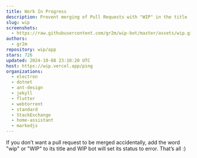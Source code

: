 ```yaml
---
title: Work In Progress
description: Prevent merging of Pull Requests with "WIP" in the title
slug: wip
screenshots:
  - https://raw.githubusercontent.com/gr2m/wip-bot/master/assets/wip.gif
authors:
  - gr2m
repository: wip/app
stars: 726
updated: 2024-10-08 23:10:20 UTC
host: https://wip.vercel.app/ping
organizations:
  - electron
  - dotnet
  - ant-design
  - jekyll
  - flutter
  - webtorrent
  - standard
  - StackExchange
  - home-assistant
  - markedjs
---
```


If you don’t want a pull request to be merged accidentally, add the word "wip" or "WIP" to its title and WIP bot will set its status to error. That’s all :)
